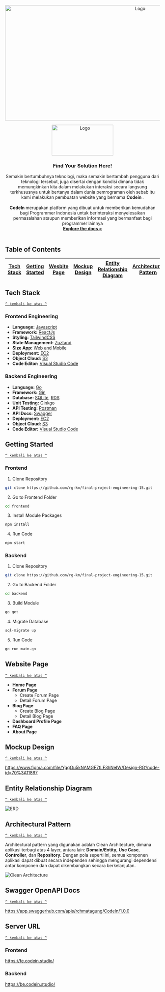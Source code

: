 <br />
<p align="center">
  <a href="https://github.com/rg-km/final-project-engineering-15">
    <img src="./frontend/src/Assets/banner.png" alt="Logo" width="864" height="375">
  </a>

<br />
<p align="center">
  <a href="https://github.com/rg-km/final-project-engineering-15">
    <img src="./frontend/src/Assets/logo2-01.png" alt="Logo" width="200" height="100">
  </a>  
  
  <h3 align="center">Find Your Solution Here!</h3>

  <p align="center">
    Semakin bertumbuhnya teknologi, maka semakin bertambah pengguna dari teknologi tersebut, juga disertai dengan kondisi dimana tidak memungkinkan kita dalam melakukan interaksi secara langsung terkhususnya untuk bertanya dalam dunia pemrograman oleh sebab itu  kami melakukan pembuatan website yang bernama <strong> Codein </strong>. <br /> 
    <br />
    <strong> CodeIn </strong> merupakan platform yang dibuat untuk memberikan kemudahan bagi Programmer Indonesia untuk berinteraksi menyelesaikan permasalahan ataupun memberikan informasi yang bermanfaat bagi programmer lainnya
    <br />
    <a href="https://docs.google.com/presentation/d/1zMoOK3sKTzY6oitYUy-qlqJskLaAwqnW/edit?usp=sharing&ouid=115204411593671225594&rtpof=true&sd=true"><strong>Explore the docs »</strong></a>
    <br />
    <br />
  </p>
</p>

## Table of Contents

| [Tech Stack](#tech-stack) | [Getting Started](#getting-started) | [Wesbite Page](#website-page) | [Mockup Design](#mockup-design) | [Entity Relationship Diagram](#entity-relationship-diagram) | [Architectural Pattern](#architectural-pattern) | [Swagger OpenAPI Docs](#swagger-openapi-docs) | [Server URL](#server-url) |
| :-----------------------: | :---------------------------------: | :---------------------------: | :-----------------------------: | :---------------------------------------------------------: | :---------------------------------------------: | --------------------------------------------- | ------------------------- |


## Tech Stack

[`^ kembali ke atas ^`](#table-of-contents)

### Frontend Engineering

- **Language:** [Javascript](https://www.javascript.com/)
- **Framework:** [ReactJs](https://reactjs.org/)
- **Styling:** [TailwindCSS](https://tailwindcss.com/)
- **State Management:** [Zuztand](https://github.com/pmndrs/zustand)
- **Size App:** [Web and Mobile](https://github.com/rg-km/final-project-engineering-15)
- **Deployment:** [EC2](https://aws.amazon.com/ec2/)
- **Object Cloud:** [S3](https://aws.amazon.com/s3/)
- **Code Editor:** [Visual Studio Code](https://code.visualstudio.com/)

### Backend Engineering

- **Language:** [Go](https://golang.org/)
- **Framework:** [Gin](https://gin-gonic.com/)
- **Database:** [SQLite](https://www.sqlite.org), [RDS](https://aws.amazon.com/rds/)
- **Unit Testing:** [Ginkgo](https://github.com/onsi/ginkgo)
- **API Testing:** [Postman](https://www.getpostman.com/)
- **API Docs:** [Swagger](https://swagger.io/)
- **Deployment:** [EC2](https://aws.amazon.com/ec2/)
- **Object Cloud:** [S3](https://aws.amazon.com/s3/)
- **Code Editor:** [Visual Studio Code](https://code.visualstudio.com/)

## Getting Started

[`^ kembali ke atas ^`](#table-of-contents)

### Frontend

1. Clone Repository
```sh
git clone https://github.com/rg-km/final-project-engineering-15.git
```
2. Go to Frontend Folder
```sh
cd frontend
```
3. Install Module Packages
```sh
npm install
``` 
4. Run Code
```sh
npm start
```

### Backend

1. Clone Repository
  ```sh
  git clone https://github.com/rg-km/final-project-engineering-15.git
  ```
2. Go to Backend Folder
```sh
cd backend
```
3. Build Module
```sh
go get
```
4. Migrate Database
```sh
sql-migrate up
```
5. Run Code
```sh
go run main.go
```

## Website Page

[`^ kembali ke atas ^`](#table-of-contents)

- **Home Page**
- **Forum Page**
  - Create Forum Page
  - Detail Forum Page
- **Blog Page**
  - Create Blog Page
  - Detail Blog Page
- **Dashboard Profile Page**
- **FAQ Page**
- **About Page**

## Mockup Design

[`^ kembali ke atas ^`](#table-of-contents)

https://www.figma.com/file/YggOu5kNAMGF7tLF3hNeIW/Design-RG?node-id=70%3A11867

## Entity Relationship Diagram

[`^ kembali ke atas ^`](#table-of-contents)

![ERD](./frontend/src/Assets/CodeIn-ERD.png)

## Architectural Pattern

[`^ kembali ke atas ^`](#table-of-contents)

Architectural pattern yang digunakan adalah Clean Architecture, dimana aplikasi terbagi atas 4 layer, antara lain: **Domain/Entity**, **Use Case**, **Controller**, dan **Repository**. Dengan pola seperti ini, semua komponen aplikasi dapat dibuat secara independen sehingga mengurangi dependensi antar komponen dan dapat dikembangkan secara berkelanjutan.

![Clean Architecture](./frontend/src/Assets/CleanArch.png)

## Swagger OpenAPI Docs

[`^ kembali ke atas ^`](#table-of-contents)

https://app.swaggerhub.com/apis/rchmatagung/CodeIn/1.0.0

## Server URL

[`^ kembali ke atas ^`](#table-of-contents)
### Frontend

https://fe.codein.studio/

### Backend
https://be.codein.studio/
